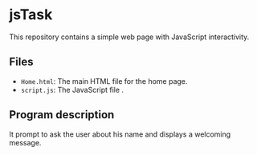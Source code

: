 # jsTask 
This repository contains a simple web page with JavaScript interactivity. 

## Files

- `Home.html`: The main HTML file for the home page.
- `script.js`: The JavaScript file .

## Program description
 It prompt to ask the user about his name and displays a welcoming message.
